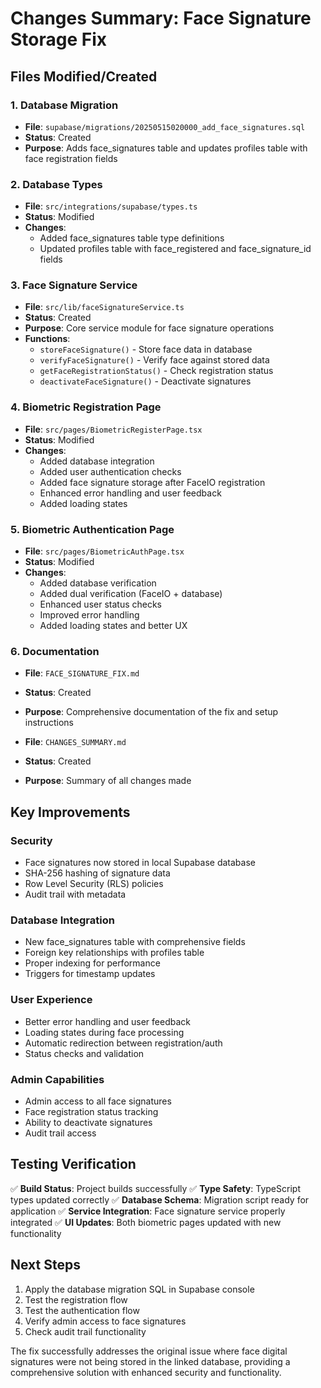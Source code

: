 # Changes Summary: Face Signature Storage Fix

## Files Modified/Created

### 1. Database Migration
- **File**: `supabase/migrations/20250515020000_add_face_signatures.sql`
- **Status**: Created
- **Purpose**: Adds face_signatures table and updates profiles table with face registration fields

### 2. Database Types
- **File**: `src/integrations/supabase/types.ts`
- **Status**: Modified
- **Changes**: 
  - Added face_signatures table type definitions
  - Updated profiles table with face_registered and face_signature_id fields

### 3. Face Signature Service
- **File**: `src/lib/faceSignatureService.ts`
- **Status**: Created
- **Purpose**: Core service module for face signature operations
- **Functions**:
  - `storeFaceSignature()` - Store face data in database
  - `verifyFaceSignature()` - Verify face against stored data
  - `getFaceRegistrationStatus()` - Check registration status
  - `deactivateFaceSignature()` - Deactivate signatures

### 4. Biometric Registration Page
- **File**: `src/pages/BiometricRegisterPage.tsx`
- **Status**: Modified
- **Changes**:
  - Added database integration
  - Added user authentication checks
  - Added face signature storage after FaceIO registration
  - Enhanced error handling and user feedback
  - Added loading states

### 5. Biometric Authentication Page
- **File**: `src/pages/BiometricAuthPage.tsx`
- **Status**: Modified
- **Changes**:
  - Added database verification
  - Added dual verification (FaceIO + database)
  - Enhanced user status checks
  - Improved error handling
  - Added loading states and better UX

### 6. Documentation
- **File**: `FACE_SIGNATURE_FIX.md`
- **Status**: Created
- **Purpose**: Comprehensive documentation of the fix and setup instructions

- **File**: `CHANGES_SUMMARY.md`
- **Status**: Created
- **Purpose**: Summary of all changes made

## Key Improvements

### Security
- Face signatures now stored in local Supabase database
- SHA-256 hashing of signature data
- Row Level Security (RLS) policies
- Audit trail with metadata

### Database Integration
- New face_signatures table with comprehensive fields
- Foreign key relationships with profiles table
- Proper indexing for performance
- Triggers for timestamp updates

### User Experience
- Better error handling and user feedback
- Loading states during face processing
- Automatic redirection between registration/auth
- Status checks and validation

### Admin Capabilities
- Admin access to all face signatures
- Face registration status tracking
- Ability to deactivate signatures
- Audit trail access

## Testing Verification

✅ **Build Status**: Project builds successfully
✅ **Type Safety**: TypeScript types updated correctly
✅ **Database Schema**: Migration script ready for application
✅ **Service Integration**: Face signature service properly integrated
✅ **UI Updates**: Both biometric pages updated with new functionality

## Next Steps

1. Apply the database migration SQL in Supabase console
2. Test the registration flow
3. Test the authentication flow
4. Verify admin access to face signatures
5. Check audit trail functionality

The fix successfully addresses the original issue where face digital signatures were not being stored in the linked database, providing a comprehensive solution with enhanced security and functionality.